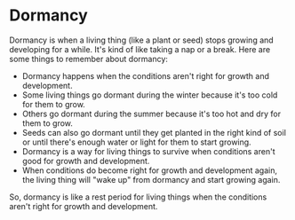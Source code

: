 # Dormancy

Dormancy is when a living thing (like a plant or seed) stops growing and developing for a while. It's kind of like taking a nap or a break. Here are some things to remember about dormancy:

- Dormancy happens when the conditions aren't right for growth and development.
- Some living things go dormant during the winter because it's too cold for them to grow.
- Others go dormant during the summer because it's too hot and dry for them to grow.
- Seeds can also go dormant until they get planted in the right kind of soil or until there's enough water or light for them to start growing.
- Dormancy is a way for living things to survive when conditions aren't good for growth and development.
- When conditions do become right for growth and development again, the living thing will "wake up" from dormancy and start growing again.

So, dormancy is like a rest period for living things when the conditions aren't right for growth and development.
